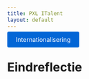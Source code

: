 ```yaml
---
title: PXL ITalent
layout: default
---
```


<p>
  <a href="internationalisering.md" style="background: #0366d6; color: #fff; padding: 10px 20px; border-radius: 4px; text-decoration: none;">
    Internationalisering
  </a>
</p>

# Eindreflectie
